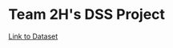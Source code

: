 # Team 2H's DSS Project
[Link to Dataset](https://databank.worldbank.org/data/source/health-nutrition-and-population-statistics#)
